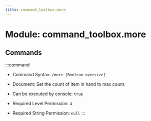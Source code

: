 ```yaml
---
title: command_toolbox.more
---
```



# Module: command_toolbox.more

## Commands
:::command
- Command Syntax: `/more [Boolean oversize]`
- Document:   Set the count of item in hand to max count.


- Can be executed by console: `true`
- Required Level Permission: `4`
- Required String Permission: `null`
:::
